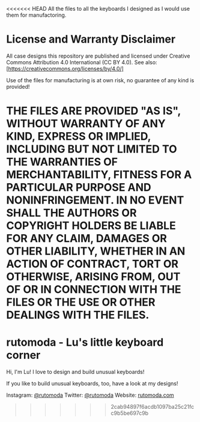 <<<<<<< HEAD
All the files to all the keyboards I designed as I would use them for manufactoring.

License and Warranty Disclaimer
===
All case designs this repository are published and licensed under Creative Commons Attribution 4.0 International (CC BY 4.0). See also: [https://creativecommons.org/licenses/by/4.0/]

Use of the files for manufacturing is at own risk, no guarantee of any kind is provided!

THE FILES ARE PROVIDED "AS IS", WITHOUT WARRANTY OF ANY KIND, EXPRESS OR IMPLIED, INCLUDING BUT NOT LIMITED TO THE WARRANTIES OF MERCHANTABILITY, FITNESS FOR A PARTICULAR PURPOSE AND NONINFRINGEMENT. IN NO EVENT SHALL THE AUTHORS OR COPYRIGHT HOLDERS BE LIABLE FOR ANY CLAIM, DAMAGES OR OTHER LIABILITY, WHETHER IN AN ACTION OF CONTRACT, TORT OR OTHERWISE, ARISING FROM, OUT OF OR IN CONNECTION WITH THE FILES OR THE USE OR OTHER DEALINGS WITH THE FILES.
=======
# rutomoda - Lu's little keyboard corner
Hi, I'm Lu! I love to design and build unusual keyboards!

If you like to build unusual keyboards, too, have a look at my designs!

Instagram: [@rutomoda](https://www.instagram.com/rutomoda/)
Twitter: [@rutomoda](https://twitter.com/rutomoda)
Website: [rutomoda.com](http://rutomoda.com)
>>>>>>> 2cab94897f6acdb1097ba25c21fcc9b5be697c9b
